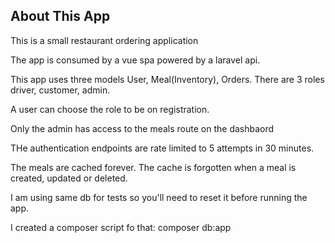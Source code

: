 ## About This App


This is a small restaurant ordering application

The app is consumed by a vue spa powered by a laravel api.


This app uses three models User, Meal(Inventory), Orders.
There are 3 roles driver, customer, admin.


A user can choose the role to be on registration.

Only the admin has access to the meals route on the dashbaord

THe authentication endpoints are rate limited to 5 attempts in 30 minutes.

The meals are cached forever. The cache is forgotten when a meal is created, updated or deleted.



I am using same db for tests so you'll need to reset it before running the app.

I created a composer script fo that: composer db:app


